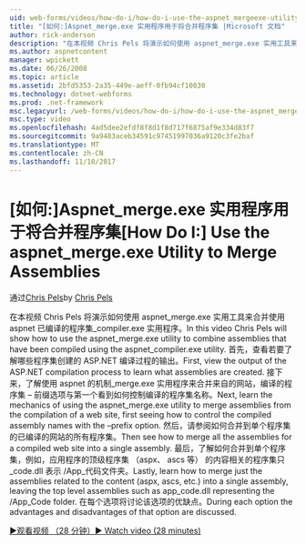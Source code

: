 ```yaml
---
uid: web-forms/videos/how-do-i/how-do-i-use-the-aspnet_mergeexe-utility-to-merge-assemblies
title: "[如何:]Aspnet_merge.exe 实用程序用于将合并程序集 |Microsoft 文档"
author: rick-anderson
description: "在本视频 Chris Pels 将演示如何使用 aspnet_merge.exe 实用工具来合并使用 aspnet_compiler.exe utilit 已编译的程序集..."
ms.author: aspnetcontent
manager: wpickett
ms.date: 06/26/2008
ms.topic: article
ms.assetid: 2bfd5353-2a35-449e-aeff-0fb94cf10030
ms.technology: dotnet-webforms
ms.prod: .net-framework
msc.legacyurl: /web-forms/videos/how-do-i/how-do-i-use-the-aspnet_mergeexe-utility-to-merge-assemblies
msc.type: video
ms.openlocfilehash: 4ad5dee2efdf8f8d1f8d717f6875af9e334d83f7
ms.sourcegitcommit: 9a9483aceb34591c97451997036a9120c3fe2baf
ms.translationtype: MT
ms.contentlocale: zh-CN
ms.lasthandoff: 11/10/2017
---
```

<a name="how-do-i-use-the-aspnetmergeexe-utility-to-merge-assemblies"></a><span data-ttu-id="c3e63-103">[如何:]Aspnet_merge.exe 实用程序用于将合并程序集</span><span class="sxs-lookup"><span data-stu-id="c3e63-103">[How Do I:] Use the aspnet_merge.exe Utility to Merge Assemblies</span></span>
====================
<span data-ttu-id="c3e63-104">通过[Chris Pels](https://twitter.com/chrispels)</span><span class="sxs-lookup"><span data-stu-id="c3e63-104">by [Chris Pels](https://twitter.com/chrispels)</span></span>

<span data-ttu-id="c3e63-105">在本视频 Chris Pels 将演示如何使用 aspnet\_merge.exe 实用工具来合并使用 aspnet 已编译的程序集\_compiler.exe 实用程序。</span><span class="sxs-lookup"><span data-stu-id="c3e63-105">In this video Chris Pels will show how to use the aspnet\_merge.exe utility to combine assemblies that have been compiled using the aspnet\_compiler.exe utility.</span></span> <span data-ttu-id="c3e63-106">首先，查看若要了解哪些程序集创建的 ASP.NET 编译过程的输出。</span><span class="sxs-lookup"><span data-stu-id="c3e63-106">First, view the output of the ASP.NET compilation process to learn what assemblies are created.</span></span> <span data-ttu-id="c3e63-107">接下来，了解使用 aspnet 的机制\_merge.exe 实用程序来合并来自的网站，编译的程序集 – 前缀选项与第一个看到如何控制编译的程序集名称。</span><span class="sxs-lookup"><span data-stu-id="c3e63-107">Next, learn the mechanics of using the aspnet\_merge.exe utility to merge assemblies from the compilation of a web site, first seeing how to control the compiled assembly names with the –prefix option.</span></span> <span data-ttu-id="c3e63-108">然后，请参阅如何合并到单个程序集的已编译的网站的所有程序集。</span><span class="sxs-lookup"><span data-stu-id="c3e63-108">Then see how to merge all the assemblies for a compiled web site into a single assembly.</span></span> <span data-ttu-id="c3e63-109">最后，了解如何合并到单个程序集，例如，应用程序的顶级程序集 （aspx、 ascs 等） 的内容相关的程序集只\_code.dll 表示 /App\_代码文件夹。</span><span class="sxs-lookup"><span data-stu-id="c3e63-109">Lastly, learn how to merge just the assemblies related to the content (aspx, ascs, etc.) into a single assembly, leaving the top level assemblies such as app\_code.dll representing the /App\_Code folder.</span></span> <span data-ttu-id="c3e63-110">在每个选项将讨论该选项的优缺点。</span><span class="sxs-lookup"><span data-stu-id="c3e63-110">During each option the advantages and disadvantages of that option are discussed.</span></span>

[<span data-ttu-id="c3e63-111">&#9654;观看视频 （28 分钟）</span><span class="sxs-lookup"><span data-stu-id="c3e63-111">&#9654; Watch video (28 minutes)</span></span>](https://channel9.msdn.com/Blogs/ASP-NET-Site-Videos/how-do-i-use-the-aspnet_mergeexe-utility-to-merge-assemblies)
